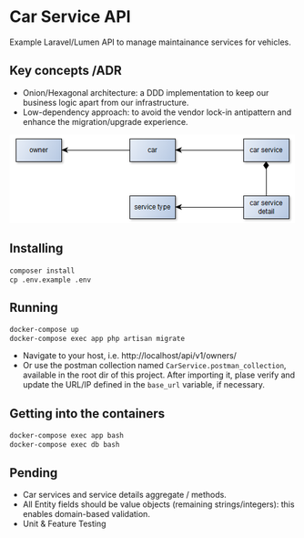 # Car Service API

Example Laravel/Lumen API to manage maintainance services for vehicles.

## Key concepts /ADR

- Onion/Hexagonal architecture: a DDD implementation to keep our business logic apart from our infrastructure.
- Low-dependency approach: to avoid the vendor lock-in antipattern and enhance the migration/upgrade experience.

![UML diagram](doc/img/uml.png)

## Installing

```
composer install
cp .env.example .env
```

## Running

```
docker-compose up
docker-compose exec app php artisan migrate
```

- Navigate to your host, i.e. http://localhost/api/v1/owners/
- Or use the postman collection named `CarService.postman_collection`, available in the root dir of this project. After importing it, plase verify and update the URL/IP defined in the `base_url` variable, if necessary.


## Getting into the containers

```
docker-compose exec app bash
docker-compose exec db bash
```

## Pending

- Car services and service details aggregate / methods.
- All Entity fields should be value objects (remaining strings/integers): this enables domain-based validation.
- Unit & Feature Testing
